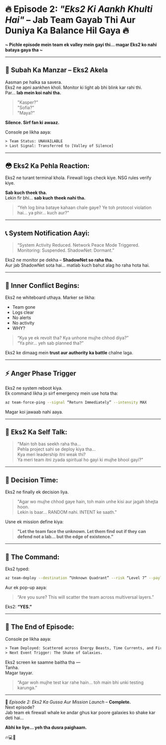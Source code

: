 # 🔥 Episode 2: *"Eks2 Ki Aankh Khulti Hai"* – Jab Team Gayab Thi Aur Duniya Ka Balance Hil Gaya 🔥  
**~ Pichle episode mein team ek valley mein gayi thi… magar Eks2 ko nahi bataya gaya tha ~**

---

## 🌃 Subah Ka Manzar – Eks2 Akela

Aasman pe halka sa savera.  
Eks2 ne apni aankhen kholi. Monitor ki light ab bhi blink kar rahi thi.  
Par... **lab mein koi nahi tha.**

> "Kasper?"  
> "Sofia?"  
> "Maya?"

**Silence. Sirf fan ki awaaz.**

Console pe likha aaya:  
```txt
> Team Status: UNAVAILABLE  
> Last Signal: Transferred to [Valley of Silence]
```

---

## 😳 Eks2 Ka Pehla Reaction:

Eks2 ne turant terminal khola. Firewall logs check kiye. NSG rules verify kiye.

**Sab kuch theek tha.**  
Lekin fir bhi... **sab kuch theek nahi tha.**

> “Yeh log bina bataye kahaan chale gaye? Ye toh protocol violation hai... ya phir... kuch aur?”

---

## 📞 System Notification Aayi:

> “System Activity Reduced. Network Peace Mode Triggered.  
> Monitoring: Suspended. ShadowNet: Dormant.”

Eks2 ne monitor pe dekha – **ShadowNet so raha tha.**  
Aur jab ShadowNet sota hai... matlab kuch bahut alag ho raha hota hai.

---

## 💢 Inner Conflict Begins:

Eks2 ne whiteboard uthaya. Marker se likha:

- Team gone  
- Logs clear  
- No alerts  
- No activity  
- WHY?

> “Kya ye ek revolt tha? Kya unhone mujhe chhod diya?”  
> “Ya phir... yeh sab planned tha?”

Eks2 ke dimaag mein **trust aur authority ka battle** chalne laga.

---

## ⚡ Anger Phase Trigger

Eks2 ne system reboot kiya.  
Ek command likha jo sirf emergency mein use hota tha:

```bash
az team-force-ping --signal “Return Immediately” --intensity MAX
```

Magar koi jawaab nahi aaya.

---

## 💬 Eks2 Ka Self Talk:

> "Main toh bas seekh raha tha...  
> Pehla project sahi se deploy kiya tha...  
> Kya meri leadership itni weak thi?  
> Ya meri team itni zyada spiritual ho gayi ki mujhe bhool gayi?"

---

## 🧭 Decision Time:

Eks2 ne finally ek decision liya.  
> "Agar wo mujhe chhod gaye hain, toh main unhe kisi aur jagah bhejta hoon.  
> Lekin is baar… RANDOM nahi. INTENT ke saath."

Usne ek mission define kiya:  
> **"Let the team face the unknown. Let them find out if they can defend not a lab... but the edge of existence."**

---

## 🚀 The Command:

Eks2 typed:

```bash
az team-deploy --destination “Unknown Quadrant” --risk “Level 7” --payload “firewall-seed”
```

Aur ek pop-up aaya:

> “Are you sure? This will scatter the team across multiversal layers.”

Eks2: **“YES.”**

---

## 🌌 The End of Episode:

Console pe likha aaya:

```txt
> Team Deployed: Scattered across Energy Beasts, Time Currents, and Firewall Whales.
> Next Event Trigger: The Shake of Galaxies.
```

Eks2 screen ke saamne baitha tha —  
Tanha.  
Magar tayyar.

> “Agar woh mujhe test kar rahe hain… toh main bhi unki testing karunga.”

---

📜 *Episode 2: Eks2 Ka Gussa Aur Mission Launch* – **Complete.**  
Next episode?  
Jab team ek firewall whale ke andar ghus kar poore galaxies ko shake kar deti hai...

**Abhi ke liye... yeh tha dusra paighaam.**

🔥💻🌌  
